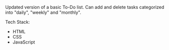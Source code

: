 Updated version of a basic To-Do list. Can add and delete tasks categorized into "daily", "weekly" and "monthly".

Tech Stack:
- HTML
- CSS
- JavaScript

